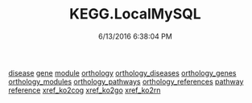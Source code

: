 ﻿---
title: KEGG.LocalMySQL
date: 6/13/2016 6:38:04 PM
---

[disease](T-KEGG.LocalMySQL.disease.html)
[gene](T-KEGG.LocalMySQL.gene.html)
[module](T-KEGG.LocalMySQL.module.html)
[orthology](T-KEGG.LocalMySQL.orthology.html)
[orthology_diseases](T-KEGG.LocalMySQL.orthology_diseases.html)
[orthology_genes](T-KEGG.LocalMySQL.orthology_genes.html)
[orthology_modules](T-KEGG.LocalMySQL.orthology_modules.html)
[orthology_pathways](T-KEGG.LocalMySQL.orthology_pathways.html)
[orthology_references](T-KEGG.LocalMySQL.orthology_references.html)
[pathway](T-KEGG.LocalMySQL.pathway.html)
[reference](T-KEGG.LocalMySQL.reference.html)
[xref_ko2cog](T-KEGG.LocalMySQL.xref_ko2cog.html)
[xref_ko2go](T-KEGG.LocalMySQL.xref_ko2go.html)
[xref_ko2rn](T-KEGG.LocalMySQL.xref_ko2rn.html)
